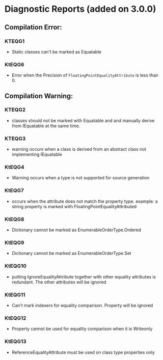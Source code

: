 # Diagnostic Reports (added on 3.0.0)
## Compilation Error:
### KTEQG1
- Static classes can't be marked as Equatable
### KtEQG6
- Error when the Precision of `FloatingPointEqualityAttribute` is less than 0.
## Compilation Warning:
### KTEQG2
- classes should not be marked with Equatable and and manually derive from IEquatable<T> at the same time.
### KTEQG3
- warning occurs when a class is derived from an abstract class not implementing IEquatable<T>
### KtEQG4
- Warning occurs when a type is not supported for source generation
### KtEQG7
- occurs when the attribute does not match the property type. example: a string property is marked with FloatingPointEqualityAttributed
### KtEQG8
- Dictionary cannot be marked as EnumerableOrderType.Ordered 
### KtEQG9
- Dictionary cannot be marked as EnumerableOrderType.Set
### KtEQG10
- putting IgnoreEqualityAttribute together with other equality attributes is redundant. The other attributes will be ignored
### KtEQG11
- Can't mark indexers for equality comparison. Property will be ignored
### KtEQG12
- Property cannot be used for equality comparison when it is Writeonly
### KtEQG13
- ReferenceEqualityAttribute must be used on class type properties only
